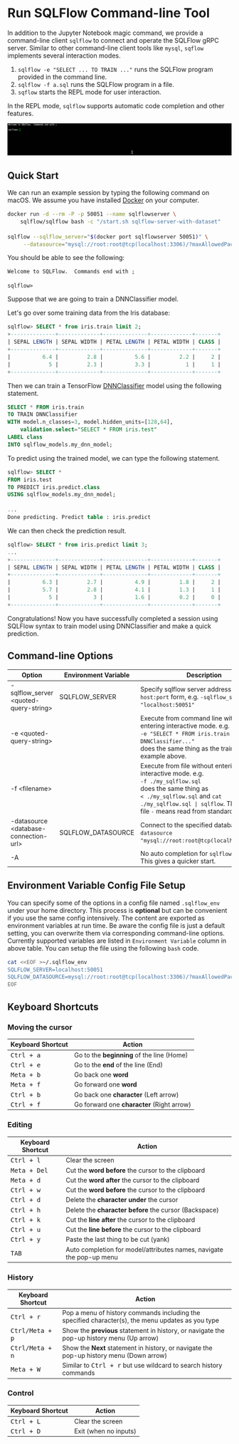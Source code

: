 # Run SQLFlow Command-line Tool

In addition to the Jupyter Notebook magic command, we provide a command-line client `sqlflow` to connect and operate the SQLFlow gRPC server. Similar to other command-line client tools like `mysql`, `sqflow` implements several interaction modes.

1. `sqlflow -e "SELECT ... TO TRAIN ..."` runs the SQLFlow program provided in the command line.
1. `sqlflow -f a.sql` runs the SQLFlow program in a file.
1. `sqflow` starts the REPL mode for user interaction.

In the REPL mode, `sqlflow` supports automatic code completion and other features.

![](figures/repl.gif)

## Quick Start

We can run an example session by typing the following command on macOS.  We assume you have installed [Docker](https://docs.docker.com/get-docker/) on your computer.

```bash
docker run -d --rm -P -p 50051 --name sqlflowserver \
    sqlflow/sqlflow bash -c "/start.sh sqlflow-server-with-dataset"

sqlflow --sqlflow_server="$(docker port sqlflowserver 50051)" \
     --datasource="mysql://root:root@tcp(localhost:3306)/?maxAllowedPacket=0"
```

You should be able to see the following:

```
Welcome to SQLFlow.  Commands end with ;

sqlflow>
```

Suppose that we are going to train a DNNClassifier model.

Let's go over some training data from the Iris database:

```sql
sqlflow> SELECT * from iris.train limit 2;
+--------------+-------------+--------------+-------------+-------+
| SEPAL LENGTH | SEPAL WIDTH | PETAL LENGTH | PETAL WIDTH | CLASS |
+--------------+-------------+--------------+-------------+-------+
|          6.4 |         2.8 |          5.6 |         2.2 |     2 |
|            5 |         2.3 |          3.3 |           1 |     1 |
+--------------+-------------+--------------+-------------+-------+
```

Then we can train a TensorFlow [DNNClassifier](https://www.tensorflow.org/api_docs/python/tf/estimator/DNNClassifier) model using the following statement.

```sql
SELECT * FROM iris.train
TO TRAIN DNNClassifier
WITH model.n_classes=3, model.hidden_units=[128,64],
    validation.select="SELECT * FROM iris.test"
LABEL class
INTO sqlflow_models.my_dnn_model;
```

To predict using the trained model, we can type the following statement.

```sql
sqlflow> SELECT *
FROM iris.test
TO PREDICT iris.predict.class
USING sqlflow_models.my_dnn_model;

...
Done predicting. Predict table : iris.predict
```

We can then check the prediction result.

```sql
sqlflow> SELECT * from iris.predict limit 3;
...
+--------------+-------------+--------------+-------------+-------+
| SEPAL LENGTH | SEPAL WIDTH | PETAL LENGTH | PETAL WIDTH | CLASS |
+--------------+-------------+--------------+-------------+-------+
|          6.3 |         2.7 |          4.9 |         1.8 |     2 |
|          5.7 |         2.8 |          4.1 |         1.3 |     1 |
|            5 |           3 |          1.6 |         0.2 |     0 |
+--------------+-------------+--------------+-------------+-------+
```

Congratulations! Now you have successfully completed a session using SQLFlow syntax to train model using DNNClassifier and make a quick prediction.

## Command-line Options

|             Option                      | Environment Variable   | Description |
|-----------------------------------------|------------------------|-------------|
| -sqlflow_server \<quoted-query-string\> |     SQLFLOW_SERVER     | Specify sqlflow server address, in `host:port` form, e.g. `-sqlflow_server "localhost:50051"` |
| -e \<quoted-query-string\>              |                        | Execute from command line without entering interactive mode. e.g. <br>`-e "SELECT * FROM iris.train TRAIN DNNClassifier..." `<br>does the same thing as the training example above.|
| -f \<filename\>                         |                        | Execute from file without entering interactive mode. e.g. <br>`-f ./my_sqlflow.sql`<br>does the same thing as<br>`< ./my_sqlflow.sql` and `cat ./my_sqlflow.sql \| sqlflow`. The special file `-` means read from standard input. |
| -datasource \<database-connection-url\> |   SQLFLOW_DATASOURCE   | Connect to the specified database. e.g. `-datasource "mysql://root:root@tcp(localhost:3306)/" ` |
| -A                                      |                        | No auto completion for `sqlflow_models`. This gives a quicker start. |

## Environment Variable Config File Setup
You can specify some of the options in a config file named `.sqlflow_env` under your home directory.  This process is **optional** but can be convenient if you use the same config intensively.  The content are exported as environment variables at run time. Be aware the config file is just a default setting, you can overwrite them via corresponding command-line options.  Currently supported variables are listed in `Environment Variable` column in above table. You can setup the file using the following `bash` code.  
```bash
cat <<EOF >~/.sqlflow_env
SQLFLOW_SERVER=localhost:50051
SQLFLOW_DATASOURCE=mysql://root:root@tcp(localhost:3306)/?maxAllowedPacket=0
EOF
```

## Keyboard Shortcuts

### Moving the cursor

|  Keyboard Shortcut  |                   Action                   |
|---------------------|--------------------------------------------|
| <kbd>Ctrl + a</kbd> | Go to the **beginning** of the line (Home) |
| <kbd>Ctrl + e</kbd> | Go to the **end** of the line (End)        |
| <kbd>Meta + b</kbd> | Go back one **word**                       |
| <kbd>Meta + f</kbd> | Go forward one **word**                    |
| <kbd>Ctrl + b</kbd> | Go back one **character** (Left arrow)     |
| <kbd>Ctrl + f</kbd> | Go forward one **character** (Right arrow) |

### Editing

| Keyboard Shortcut     |                        Action                                        |
|-----------------------|----------------------------------------------------------------------|
| <kbd>Ctrl + l</kbd>   | Clear the screen                                                     |
| <kbd>Meta + Del</kbd> | Cut the **word before** the cursor to the clipboard                  |
| <kbd>Meta + d</kbd>   | Cut the **word after** the cursor to the clipboard                   |
| <kbd>Ctrl + w</kbd>   | Cut the **word before** the cursor to the clipboard                  |
| <kbd>Ctrl + d</kbd>   | Delete the **character under** the cursor                            |
| <kbd>Ctrl + h</kbd>   | Delete the **character before** the cursor (Backspace)               |
| <kbd>Ctrl + k</kbd>   | Cut the **line after** the cursor to the clipboard                   |
| <kbd>Ctrl + u</kbd>   | Cut the **line before** the cursor to the clipboard                  |
| <kbd>Ctrl + y</kbd>   | Paste the last thing to be cut (yank)                                |
| <kbd>  TAB   </kbd>   | Auto completion for model/attributes names, navigate the pop-up menu |

### History

| Keyboard Shortcut        |                   Action                                                                          |
|--------------------------|---------------------------------------------------------------------------------------------------|
| <kbd>Ctrl + r</kbd>      | Pop a menu of history commands including the specified character(s), the menu updates as you type |
| <kbd>Ctrl/Meta + p</kbd> | Show the **previous** statement in history, or navigate the pop-up history menu (Up arrow)        |
| <kbd>Ctrl/Meta + n</kbd> | Show the **Next** statement in history, or navigate the pop-up history menu (Down arrow)          |
| <kbd>Meta + W</kbd>      | Similar to <kbd>Ctrl + r</kbd> but use wildcard to search history commands                        |

### Control

|  Keyboard Shortcut  |          Action       |
|---------------------|-----------------------|
| <kbd>Ctrl + L</kbd> | Clear the screen      |
| <kbd>Ctrl + D</kbd> | Exit (when no inputs) |
